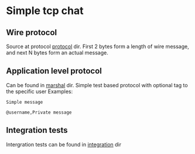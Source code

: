 # Simple tcp chat

## Wire protocol

Source at protocol [protocol](protocol) dir. First 2 bytes form a length of wire message, and next N bytes form an
actual message.

## Application level protocol

Can be found in [marshal](marshal) dir. Simple test based protocol with optional tag to the specific user Examples:

`Simple message`

`@username,Private message`

## Integration tests

Intergration tests can be found in [integration](test/integration) dir